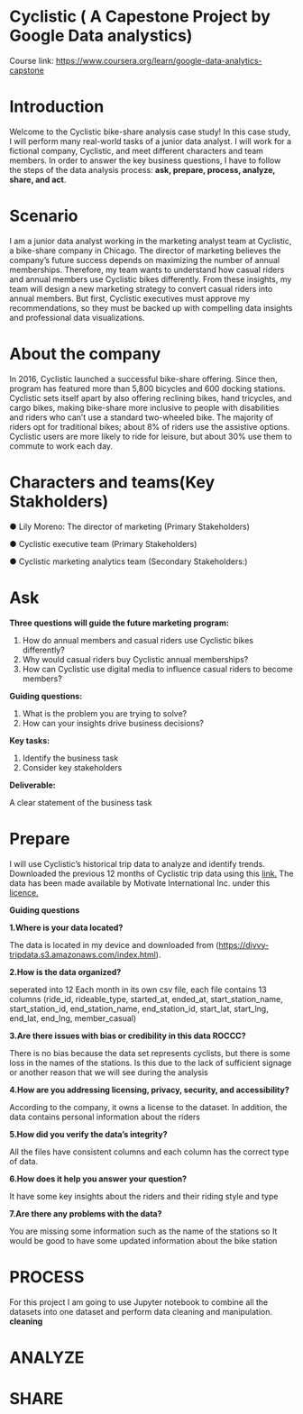 # Cyclistic ( A Capestone Project by Google Data analystics)
Course link: https://www.coursera.org/learn/google-data-analytics-capstone

# Introduction
Welcome to the Cyclistic bike-share analysis case study! In this case study, I will perform many real-world tasks of a junior
data analyst. I will work for a fictional company, Cyclistic, and meet different characters and team members. In order to
answer the key business questions, I have to follow the steps of the data analysis process: **ask, prepare, process, analyze,
share, and act**.

# Scenario
I am a junior data analyst working in the marketing analyst team at Cyclistic, a bike-share company in Chicago. The director
of marketing believes the company’s future success depends on maximizing the number of annual memberships. Therefore,
my team wants to understand how casual riders and annual members use Cyclistic bikes differently. From these insights,
my team will design a new marketing strategy to convert casual riders into annual members. But first, Cyclistic executives
must approve my recommendations, so they must be backed up with compelling data insights and professional data
visualizations.

# About the company
In 2016, Cyclistic launched a successful bike-share offering. Since then, program has featured more than 5,800 bicycles and 600 docking stations. Cyclistic sets itself apart by also offering reclining bikes, hand tricycles, and cargo bikes, making bike-share more inclusive to people with disabilities and riders who can’t use a standard two-wheeled bike. The majority of riders opt for traditional bikes; about 8% of riders use the assistive options. Cyclistic users are more likely to ride for leisure, but about 30% use them to commute to work each day.

# Characters and teams(Key Stakholders)

● Lily Moreno: The director of marketing (Primary Stakeholders)

● Cyclistic executive team (Primary Stakeholders)

● Cyclistic marketing analytics team (Secondary Stakeholders:)

# Ask
**Three questions will guide the future marketing program:**
1. How do annual members and casual riders use Cyclistic bikes differently?
2. Why would casual riders buy Cyclistic annual memberships?
3. How can Cyclistic use digital media to influence casual riders to become members?

**Guiding questions:**

1. What is the problem you are trying to solve?
2. How can your insights drive business decisions?

**Key tasks:**

1. Identify the business task
2. Consider key stakeholders
   
**Deliverable:**

A clear statement of the business task

# Prepare
I will use Cyclistic’s historical trip data to analyze and identify trends. Downloaded the previous 12 months of Cyclistic trip data
using this [link.](https://divvy-tripdata.s3.amazonaws.com/index.html) The data has been made available by
Motivate International Inc. under this [licence.](https://www.divvybikes.com/data-license-agreement)

**Guiding questions**

**1.Where is your data located?**

The data is located in my device and downloaded from (https://divvy-tripdata.s3.amazonaws.com/index.html).

**2.How is the data organized?**

seperated into 12 Each month in its own csv file, each file contains 13 columns (ride_id, rideable_type, started_at,	ended_at,	start_station_name,	start_station_id,	end_station_name,	end_station_id,	start_lat,	start_lng,	end_lat,	end_lng,	member_casual) 


**3.Are there issues with bias or credibility in this data ROCCC?**

There is no bias because the data set represents cyclists, but there is some loss in the names of the stations. Is this due to the lack of sufficient signage or another reason that we will see during the analysis

**4.How are you addressing licensing, privacy, security, and accessibility?**

According to the company, it owns a license to the dataset. In addition, the data contains personal information about the riders

**5.How did you verify the data’s integrity?**

All the files have consistent columns and each column has the correct type of data.

**6.How does it help you answer your question?**

It have some key insights about the riders and their riding style and type

**7.Are there any problems with the data?**

You are missing some information such as the name of the stations so It would be good to have some updated information about the bike station

# PROCESS
For this project I am going to use Jupyter notebook to combine all the datasets into one dataset and perform data cleaning and manipulation.
**cleaning**

# ANALYZE

# SHARE

